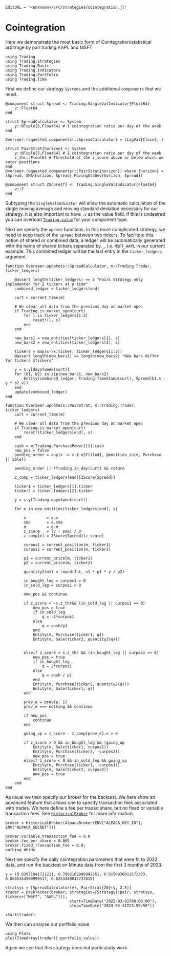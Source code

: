 ```@meta
EditURL = "<unknown>/src/strategies/cointegration.jl"
```

# Cointegration
Here we demonstrate the most basic form of Cointegration/statistical arbitrage by pair trading AAPL and MSFT

````@example cointegration
using Trading
using Trading.Strategies
using Trading.Basic
using Trading.Indicators
using Trading.Portfolio
using Trading.Time
````

First we define our strategy `Systems` and the additional `components` that we need.

````@example cointegration
@component struct Spread <: Trading.SingleValIndicator{Float64}
    v::Float64
end

struct SpreadCalculator <: System
    γ::NTuple{5,Float64} # 1 cointegration ratio per day of the week
end

Overseer.requested_components(::SpreadCalculator) = (LogVal{Close}, )

struct PairStrat{horizon} <: System
    γ::NTuple{5,Float64} # 1 cointegration ratio per day of the week
    z_thr::Float64 # Threshold of the z_score above or below which we enter positions
end
Overseer.requested_components(::PairStrat{horizon}) where {horizon} = (Spread, SMA{horizon, Spread},MovingStdDev{horizon, Spread})

@component struct ZScore{T} <: Trading.SingleValIndicator{Float64}
    v::T
end
````

Subtyping the `SingleValIndicator` will allow the automatic calculation of the single moving average and moving standard deviation necessary for our strategy.
It is also important to have `.v` as the value field.
If this is undesired you can overload [`Trading.value`](@ref) for your component type.

Next we specify the `update` functions.
In this more complicated strategy, we need to keep track of the `Spread` between two tickers.
To facilitate this notion of shared or combined data, a ledger will be automatically generated
with the name of shared tickers separated by `_`, i.e. `MSFT_AAPL` in our current example.
This combined ledger will be the last entry in the `ticker_ledgers` argument.

````@example cointegration
function Overseer.update(s::SpreadCalculator, m::Trading.Trader, ticker_ledgers)

    @assert length(ticker_ledgers) == 3 "Pairs Strategy only implemented for 2 tickers at a time"
    combined_ledger = ticker_ledgers[end]

    curt = current_time(m)

    # We clear all data from the previous day at market open
    if Trading.is_market_open(curt)
        for l in ticker_ledgers[1:2]
            reset!(l, s)
        end
    end

    new_bars1 = new_entities(ticker_ledgers[1], s)
    new_bars2 = new_entities(ticker_ledgers[2], s)

    tickers = map(x->x.ticker, ticker_ledgers[1:2])
    @assert length(new_bars1) == length(new_bars2) "New bars differ for tickers $tickers"

    γ = s.γ[dayofweek(curt)]
    for (b1, b2) in zip(new_bars1, new_bars2)
        Entity(combined_ledger, Trading.TimeStamp(curt), Spread(b1.v - γ * b2.v))
    end
    update(combined_ledger)
end

function Overseer.update(s::PairStrat, m::Trading.Trader, ticker_ledgers)
    curt = current_time(m)

    # We clear all data from the previous day at market open
    if Trading.is_market_open(curt)
        reset!(ticker_ledgers[end], s)
    end

    cash = m[Trading.PurchasePower][1].cash
    new_pos = false
    pending_order = any(x -> x ∉ m[Filled], @entities_in(m, Purchase || Sale))

    pending_order || !Trading.in_day(curt) && return

    z_comp = ticker_ledgers[end][ZScore{Spread}]

    ticker1 = ticker_ledgers[1].ticker
    ticker2 = ticker_ledgers[2].ticker

    γ = s.γ[Trading.dayofweek(curt)]

    for e in new_entities(ticker_ledgers[end], s)

        v         = e.v
        sma       = e.sma
        σ         = e.σ
        z_score   = (v - sma) / σ
        z_comp[e] = ZScore{Spread}(z_score)

        curpos1 = current_position(m, ticker1)
        curpos2 = current_position(m, ticker2)

        p1 = current_price(m, ticker1)
        p2 = current_price(m, ticker2)

        quantity2(n1) = round(Int, n1 * p1 * γ / p2)

        in_bought_leg = curpos1 > 0
        in_sold_leg = curpos1 < 0

        new_pos && continue

        if z_score < -s.z_thr&& (in_sold_leg || curpos1 == 0)
            new_pos = true
            if in_sold_leg
                q = -2*curpos1
            else
                q = cash/p1
            end
            Entity(m, Purchase(ticker1, q))
            Entity(m, Sale(ticker2, quantity2(q)))


        elseif z_score > s.z_thr && (in_bought_leg || curpos1 == 0)
            new_pos = true
            if in_bought_leg
                q = 2*curpos1
            else
                q = cash / p1
            end
            Entity(m, Purchase(ticker2, quantity2(q)))
            Entity(m, Sale(ticker1, q))
        end

        prev_e = prev(e, 1)
        prev_e === nothing && continue

        if new_pos
            continue
        end

        going_up = z_score - z_comp[prev_e].v > 0

        if z_score > 0 && in_bought_leg && !going_up
            Entity(m, Sale(ticker1, curpos1))
            Entity(m, Purchase(ticker2, -curpos2))
            new_pos = true
        elseif z_score < 0 && in_sold_leg && going_up
            Entity(m, Purchase(ticker1, -curpos1))
            Entity(m, Sale(ticker2, curpos2))
            new_pos = true
        end
    end
end
````

As usual we then specify our broker for the backtest.
We here show an advanced feature that allows one to specify transaction fees
associated with trades. We here define a fee per traded share, but no fixed or variable
transaction fees. See [`HistoricalBroker`](@ref) for more information.

````@example cointegration
broker = HistoricalBroker(AlpacaBroker(ENV["ALPACA_KEY_ID"], ENV["ALPACA_SECRET"]))

broker.variable_transaction_fee = 0.0
broker.fee_per_share = 0.005
broker.fixed_transaction_fee = 0.0;
nothing #hide
````

Next we specify the daily cointegration parameters that were fit to 2022 data, and run the backtest on Minute data from the first 3 months of 2023.

````@example cointegration
γ = (0.83971041721211, 0.7802162996942561, 0.8150936011572303, 0.8665354500999517, 0.8253480013737815)

stratsys = [SpreadCalculator(γ), PairStrat{20}(γ, 2.5)]
trader = BackTester(broker; strategies=[Strategy(:pair, stratsys, tickers=["MSFT", "AAPL"])],
                            start=TimeDate("2023-03-01T00:00:00"),
                            stop=TimeDate("2023-03-31T23:59:59"))

start(trader)
````

We then can analyse our portfolio value

````@example cointegration
using Plots
plot(TimeArray(trader)[:portfolio_value])
````

Again we see that this strategy does not particularly work.

